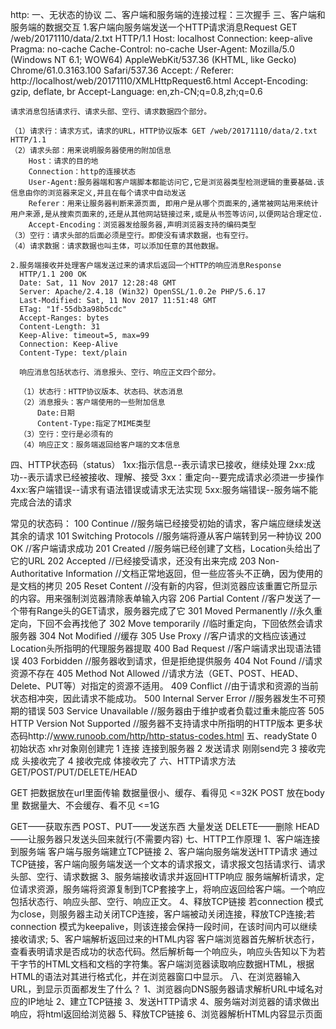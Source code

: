 http:
一、无状态的协议
二、客户端和服务端的连接过程：三次握手
三、客户端和服务端的数据交互
  1.客户端向服务端发送一个HTTP请求消息Request
    GET /web/20171110/data/2.txt HTTP/1.1
    Host: localhost
    Connection: keep-alive
    Pragma: no-cache
    Cache-Control: no-cache
    User-Agent: Mozilla/5.0 (Windows NT 6.1; WOW64) AppleWebKit/537.36 (KHTML, like Gecko) Chrome/61.0.3163.100 Safari/537.36
    Accept: */*
    Referer: http://localhost/web/20171110/XMLHttpRequest6.html
    Accept-Encoding: gzip, deflate, br
    Accept-Language: en,zh-CN;q=0.8,zh;q=0.6

    请求消息包括请求行、请求头部、空行、请求数据四个部分。

    （1）请求行：请求方式，请求的URL，HTTP协议版本 GET /web/20171110/data/2.txt HTTP/1.1
    （2）请求头部：用来说明服务器使用的附加信息
        Host：请求的目的地
        Connection：http的连接状态
        User-Agent:服务器端和客户端脚本都能访问它,它是浏览器类型检测逻辑的重要基础.该信息由你的浏览器来定义,并且在每个请求中自动发送
        Referer：用来让服务器判断来源页面, 即用户是从哪个页面来的,通常被网站用来统计用户来源,是从搜索页面来的,还是从其他网站链接过来,或是从书签等访问,以便网站合理定位.
        Accept-Encoding：浏览器发给服务器,声明浏览器支持的编码类型
    （3）空行：请求头部的后面必须是空行。即使没有请求数据，也有空行。
    （4）请求数据：请求数据也叫主体，可以添加任意的其他数据。

    2.服务端接收并处理客户端发送过来的请求后返回一个HTTP的响应消息Response
      HTTP/1.1 200 OK
      Date: Sat, 11 Nov 2017 12:28:48 GMT
      Server: Apache/2.4.18 (Win32) OpenSSL/1.0.2e PHP/5.6.17
      Last-Modified: Sat, 11 Nov 2017 11:51:48 GMT
      ETag: "1f-55db3a98b5cdc"
      Accept-Ranges: bytes
      Content-Length: 31
      Keep-Alive: timeout=5, max=99
      Connection: Keep-Alive
      Content-Type: text/plain

      响应消息包括状态行、消息报头、空行、响应正文四个部分。

      （1）状态行：HTTP协议版本、状态码、状态消息
      （2）消息报头：客户端使用的一些附加信息
          Date:日期
          Content-Type:指定了MIME类型
      （3）空行：空行是必须有的
      （4）响应正文：服务端返回给客户端的文本信息
四、HTTP状态码（status）
  1xx:指示信息--表示请求已接收，继续处理
  2xx:成功--表示请求已经被接收、理解、接受
  3xx：重定向--要完成请求必须进一步操作
  4xx:客户端错误--请求有语法错误或请求无法实现
  5xx:服务端错误--服务端不能完成合法的请求

  常见的状态码：
    100   Continue                //服务端已经接受初始的请求，客户端应继续发送其余的请求
    101   Switching Protocols     //服务端将遵从客户端转到另一种协议
    200   OK                      //客户端请求成功
    201   Created                 //服务端已经创建了文档，Location头给出了它的URL
    202   Accepted                //已经接受请求，还没有出来完成
    203  Non-Authoritative Information  //文档正常地返回，但一些应答头不正确，因为使用的是文档的拷贝
    205 Reset Content   //没有新的内容，但浏览器应该重置它所显示的内容。用来强制浏览器清除表单输入内容
    206 Partial Content //客户发送了一个带有Range头的GET请求，服务器完成了它
    301   Moved Permanently       //永久重定向，下回不会再找他了
    302   Move temporarily        //临时重定向，下回依然会请求服务器
    304   Not Modified            //缓存
    305   Use Proxy               //客户请求的文档应该通过Location头所指明的代理服务器提取
    400   Bad Request             //客户端请求出现语法错误
    403   Forbidden               //服务器收到请求，但是拒绝提供服务
    404   Not Found               //请求资源不存在
    405   Method Not Allowed      //请求方法（GET、POST、HEAD、Delete、PUT等）对指定的资源不适用。
    409   Conflict                //由于请求和资源的当前状态相冲突，因此请求不能成功。
    500   Internal Server Error   //服务器发生不可预期的错误
    503   Service Unavailable     //服务器由于维护或者负载过重未能应答
    505   HTTP Version Not Supported  //服务器不支持请求中所指明的HTTP版本
    更多状态码http://www.runoob.com/http/http-status-codes.html
五、readyState
    0   初始状态      xhr对象刚创建完
    1   连接          连接到服务器
    2   发送请求      刚刚send完
    3   接收完成      头接收完了
    4   接收完成      体接收完了
六、HTTP请求方法
  GET/POST/PUT/DELETE/HEAD

  GET     把数据放在url里面传输        数据量很小、缓存、看得见        <=32K
  POST    放在body里                  数据量大、不会缓存、看不见      <=1G

  GET——获取东西
  POST、PUT——发送东西      大量发送
  DELETE——删除
  HEAD——让服务器只发送头回来就行(不需要内容)
七、HTTP工作原理
  1、客户端连接到服务端
    客户端与服务端建立TCP链接
  2、客户端向服务端发送HTTP请求
    通过TCP链接，客户端向服务端发送一个文本的请求报文，请求报文包括请求行、请求头部、空行、请求数据
  3、服务端接收请求并返回HTTP响应
    服务端解析请求，定位请求资源，服务端将资源复制到TCP套接字上，将响应返回给客户端。一个响应包括状态行、响应头部、空行、响应正文。
  4、释放TCP链接
    若connection 模式为close，则服务器主动关闭TCP连接，客户端被动关闭连接，释放TCP连接;若connection 模式为keepalive，则该连接会保持一段时间，在该时间内可以继续接收请求;
  5、客户端解析返回过来的HTML内容
    客户端浏览器首先解析状态行，查看表明请求是否成功的状态代码。然后解析每一个响应头，响应头告知以下为若干字节的HTML文档和文档的字符集。客户端浏览器读取响应数据HTML，根据HTML的语法对其进行格式化，并在浏览器窗口中显示。
八、在浏览器输入URL，到显示页面都发生了什么？
  1、浏览器向DNS服务器请求解析URL中域名对应的IP地址
  2、建立TCP链接
  3、发送HTTP请求
  4、服务端对浏览器的请求做出响应，将html返回给浏览器
  5、释放TCP链接
  6、浏览器解析HTML内容显示页面
